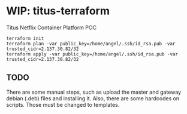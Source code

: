 # WIP: titus-terraform
Titus Netflix Container Platform POC


```
terraform init
terraform plan -var public_key=/home/angel/.ssh/id_rsa.pub -var trusted_cidr=2.137.30.82/32
terraform apply -var public_key=/home/angel/.ssh/id_rsa.pub -var trusted_cidr=2.137.30.82/32
```
## TODO
There are some manual steps, such as upload the master and gateway debian (.deb) files and installing it. 
Also, there are some hardcodes on scripts. Those must be changed to templates. 